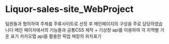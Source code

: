 # Liquor-sales-site_WebProject
팀원들과 협의하여 주제를 주류사이트로 선정 후
메인페이지의 구성을 주로 담당하였습니다
메인 페이지에서의 기능들과 공통CSS 제작
+
기상청 api를 이용하여 각 지역별 기온 표기
카카오맵 api를 활용한 픽업 매장의 위치표기
